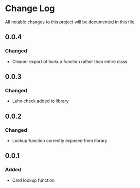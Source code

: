 # Change Log

All notable changes to this project will be documented in this file.

## 0.0.4

### Changed

* Cleaner export of lookup function rather than entire class

## 0.0.3

### Changed

* Luhn check added to library

## 0.0.2

### Changed

* Lookup function correctly exposed from library

## 0.0.1

### Added

* Card lookup function
